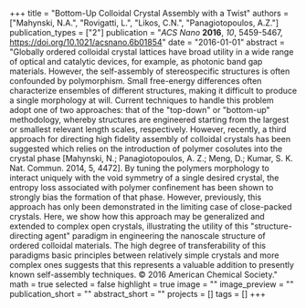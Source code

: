 +++
title = "Bottom-Up Colloidal Crystal Assembly with a Twist"
authors = ["Mahynski, N.A.", "Rovigatti, L.", "Likos, C.N.", "Panagiotopoulos, A.Z."]
publication_types = ["2"]
publication = "*ACS Nano* **2016**, *10*, 5459-5467, https://doi.org/10.1021/acsnano.6b01854"
date = "2016-01-01"
abstract = "Globally ordered colloidal crystal lattices have broad utility in a wide range of optical and catalytic devices, for example, as photonic band gap materials. However, the self-assembly of stereospecific structures is often confounded by polymorphism. Small free-energy differences often characterize ensembles of different structures, making it difficult to produce a single morphology at will. Current techniques to handle this problem adopt one of two approaches: that of the \"top-down\" or \"bottom-up\" methodology, whereby structures are engineered starting from the largest or smallest relevant length scales, respectively. However, recently, a third approach for directing high fidelity assembly of colloidal crystals has been suggested which relies on the introduction of polymer cosolutes into the crystal phase [Mahynski, N.; Panagiotopoulos, A. Z.; Meng, D.; Kumar, S. K. Nat. Commun. 2014, 5, 4472]. By tuning the polymers morphology to interact uniquely with the void symmetry of a single desired crystal, the entropy loss associated with polymer confinement has been shown to strongly bias the formation of that phase. However, previously, this approach has only been demonstrated in the limiting case of close-packed crystals. Here, we show how this approach may be generalized and extended to complex open crystals, illustrating the utility of this \"structure-directing agent\" paradigm in engineering the nanoscale structure of ordered colloidal materials. The high degree of transferability of this paradigms basic principles between relatively simple crystals and more complex ones suggests that this represents a valuable addition to presently known self-assembly techniques. © 2016 American Chemical Society."
math = true
selected = false
highlight = true
image = ""
image_preview = ""
publication_short = ""
abstract_short = ""
projects = []
tags = []
+++

